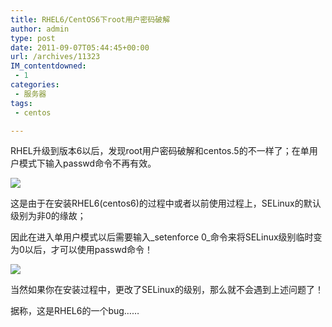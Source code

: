 ```yaml
---
title: RHEL6/CentOS6下root用户密码破解
author: admin
type: post
date: 2011-09-07T05:44:45+00:00
url: /archives/11323
IM_contentdowned:
 - 1
categories:
 - 服务器
tags:
 - centos

---
```

RHEL升级到版本6以后，发现root用户密码破解和centos.5的不一样了；在单用户模式下输入passwd命令不再有效。

[![](http://blog.haohtml.com/wp-content/uploads/2011/09/centos-6-pass.png)][1]

这是由于在安装RHEL6(centos6)的过程中或者以前使用过程上，SELinux的默认级别为非0的缘故；

因此在进入单用户模式以后需要输入_setenforce 0_命令来将SELinux级别临时变为0以后，才可以使用passwd命令！

[![](http://blog.haohtml.com/wp-content/uploads/2011/09/centos-reset-root-passwd.png)][2]

当然如果你在安装过程中，更改了SELinux的级别，那么就不会遇到上述问题了！

据称，这是RHEL6的一个bug……

 [1]: http://blog.haohtml.com/wp-content/uploads/2011/09/centos-6-pass.png
 [2]: http://blog.haohtml.com/wp-content/uploads/2011/09/centos-reset-root-passwd.png